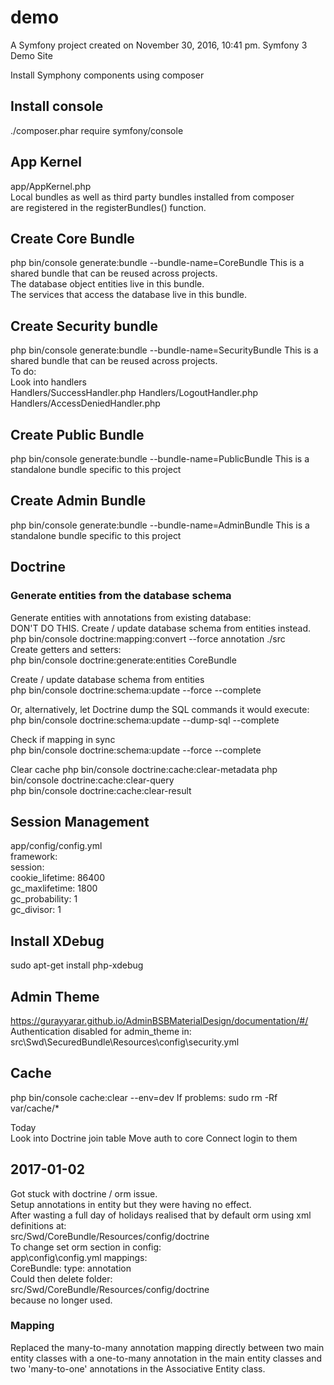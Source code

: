 demo
====

A Symfony project created on November 30, 2016, 10:41 pm.
Symfony 3 Demo Site

Install Symphony components using composer 

## Install console
./composer.phar require symfony/console

## App Kernel  
app/AppKernel.php  
Local bundles as well as third party bundles installed from composer  
are registered in the registerBundles() function. 

## Create Core Bundle
php bin/console generate:bundle --bundle-name=CoreBundle
This is a shared bundle that can be reused across projects.  
The database object entities live in this bundle.  
The services that access the database live in this bundle.  

## Create Security bundle
php bin/console generate:bundle --bundle-name=SecurityBundle
This is a shared bundle that can be reused across projects.  
To do:  
Look into handlers    
Handlers/SuccessHandler.php 
Handlers/LogoutHandler.php 
Handlers/AccessDeniedHandler.php


## Create Public Bundle
php bin/console generate:bundle --bundle-name=PublicBundle
This is a standalone bundle specific to this project

## Create Admin Bundle
php bin/console generate:bundle --bundle-name=AdminBundle
This is a standalone bundle specific to this project

## Doctrine
### Generate entities from the database schema
Generate entities with annotations from existing database:  
DON'T DO THIS. Create / update database schema from entities instead.
php bin/console doctrine:mapping:convert --force annotation ./src  
Create getters and setters:  
php bin/console doctrine:generate:entities CoreBundle 

Create / update database schema from entities  
php bin/console doctrine:schema:update --force --complete

Or, alternatively, let Doctrine dump the SQL commands it would execute:
php bin/console doctrine:schema:update --dump-sql --complete

Check if mapping in sync   
php bin/console doctrine:schema:update --force --complete   

Clear cache
php bin/console doctrine:cache:clear-metadata 
php bin/console doctrine:cache:clear-query  
php bin/console doctrine:cache:clear-result

## Session Management
app/config/config.yml  
framework:  
session:  
cookie_lifetime: 86400  
gc_maxlifetime: 1800  
gc_probability: 1  
gc_divisor: 1

## Install XDebug  
sudo apt-get install php-xdebug  

## Admin Theme  
https://gurayyarar.github.io/AdminBSBMaterialDesign/documentation/#/  
Authentication disabled for admin_theme in:  
src\Swd\SecuredBundle\Resources\config\security.yml  

## Cache  
php bin/console cache:clear --env=dev
If problems:
sudo rm -Rf var/cache/*


Today  
Look into Doctrine join table
Move auth to core
Connect login to them

## 2017-01-02
Got stuck with doctrine / orm issue.  
Setup annotations in entity but they were having no effect.  
After wasting a full day of holidays realised that by default orm using xml definitions at:  
src/Swd/CoreBundle/Resources/config/doctrine  
To change set orm section in config:  
app\config\config.yml
mappings:  
    CoreBundle:
        type: annotation  
Could then delete folder:  
src/Swd/CoreBundle/Resources/config/doctrine  
because no longer used.  
         
### Mapping
Replaced the many-to-many annotation mapping directly between two main entity classes with a one-to-many annotation in the main entity classes and two 'many-to-one' annotations in the Associative Entity class.         


